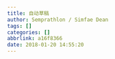 ```yaml
---
title: 自动草稿
author: Semprathlon / Simfae Dean
tags: []
categories: []
abbrlink: a16f8366
date: 2018-01-20 14:55:20
---
```

